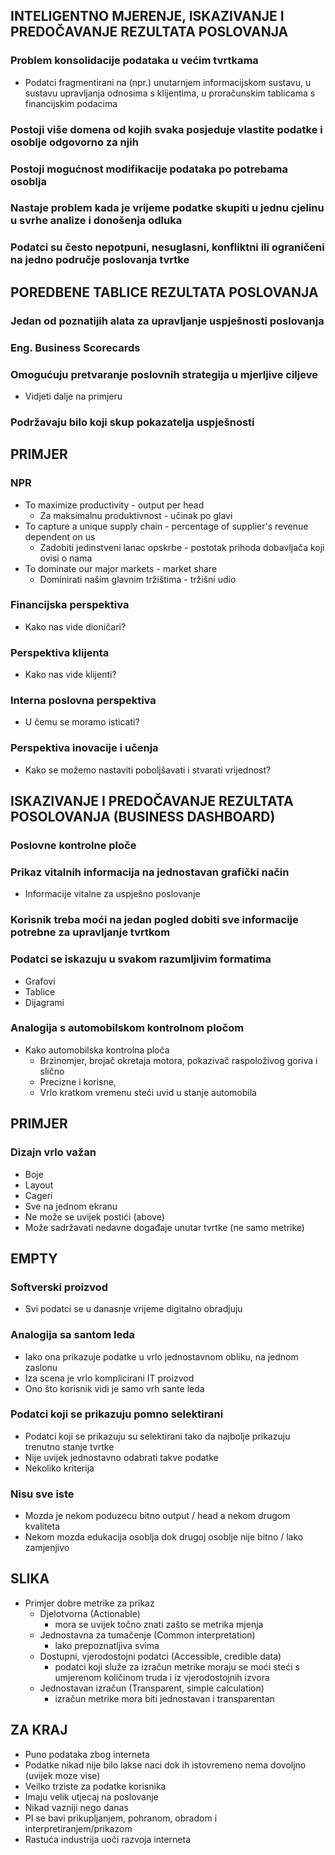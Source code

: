## **INTELIGENTNO MJERENJE, ISKAZIVANJE I PREDOČAVANJE REZULTATA POSLOVANJA**
### Problem konsolidacije podataka u većim tvrtkama
- Podatci fragmentirani na (npr.) unutarnjem informacijskom sustavu, u sustavu upravljanja odnosima s klijentima, u proračunskim tablicama s financijskim podacima
### Postoji više domena od kojih svaka posjeduje vlastite podatke i osoblje odgovorno za njih
### Postoji mogućnost modifikacije podataka po potrebama osoblja
### Nastaje problem kada je vrijeme podatke skupiti u jednu cjelinu u svrhe analize i donošenja odluka
### Podatci su često nepotpuni, nesuglasni, konfliktni ili ograničeni na jedno područje poslovanja tvrtke


## **POREDBENE TABLICE REZULTATA POSLOVANJA**
### Jedan od poznatijih alata za upravljanje uspješnosti poslovanja
### Eng. Business Scorecards
### Omogućuju pretvaranje poslovnih strategija u mjerljive ciljeve
- Vidjeti dalje na primjeru
### Podržavaju bilo koji skup pokazatelja uspješnosti

## **PRIMJER**
### NPR
- To maximize productivity - output per head
    - Za maksimalnu produktivnost - učinak po glavi
- To capture a unique supply chain - percentage of supplier's revenue dependent on us
    - Zadobiti jedinstveni lanac opskrbe - postotak prihoda dobavljača koji ovisi o nama
- To dominate our major markets - market share
    - Dominirati našim glavnim tržištima - tržišni udio
### Financijska perspektiva
- Kako nas vide dioničari?
### Perspektiva klijenta
- Kako nas vide klijenti?
### Interna poslovna perspektiva
- U čemu se moramo isticati?
### Perspektiva inovacije i učenja
- Kako se možemo nastaviti poboljšavati i stvarati vrijednost?


## **ISKAZIVANJE I PREDOČAVANJE REZULTATA POSOLOVANJA (BUSINESS DASHBOARD)**
### Poslovne kontrolne ploče
### Prikaz vitalnih informacija na jednostavan grafički način
- Informacije vitalne za uspješno poslovanje
### Korisnik treba moći na jedan pogled dobiti sve informacije potrebne za upravljanje tvrtkom
### Podatci se iskazuju u svakom razumljivim formatima
- Grafovi
- Tablice
- Dijagrami
### Analogija s automobilskom kontrolnom pločom
- Kako automobilska kontrolna ploča
    - Brzinomjer, brojač okretaja motora, pokazivač raspoloživog goriva i slično
    - Precizne i korisne,
    - Vrlo kratkom vremenu steći uvid u stanje automobila

## **PRIMJER**
### Dizajn vrlo važan
- Boje
- Layout
- Cageri
- Sve na jednom ekranu
- Ne može se uvijek postići (above)
- Može sadržavati nedavne događaje unutar tvrtke (ne samo metrike)

## **EMPTY**
### Softverski proizvod
- Svi podatci se u danasnje vrijeme digitalno obradjuju
### Analogija sa santom leda
- Iako ona prikazuje podatke u vrlo jednostavnom obliku, na jednom zaslonu
- Iza scena je vrlo komplicirani IT proizvod
- Ono što korisnik vidi je samo vrh sante leda
### Podatci koji se prikazuju pomno selektirani
- Podatci koji se prikazuju su selektirani tako da najbolje prikazuju trenutno stanje tvrtke
- Nije uvijek jednostavno odabrati takve podatke
- Nekoliko kriterija
### Nisu sve iste
- Mozda je nekom poduzecu bitno output / head a nekom drugom kvaliteta
- Nekom mozda edukacija osoblja dok drugoj osoblje nije bitno / lako zamjenjivo

## **SLIKA**
- Primjer dobre metrike za prikaz
    - Djelotvorna (Actionable) 
        - mora se uvijek točno znati zašto se metrika mjenja
    - Jednostavna za tumačenje (Common interpretation) 
        - lako prepoznatljiva svima
    - Dostupni, vjerodostojni podatci (Accessible, credible data) 
        - podatci koji služe za izračun metrike moraju se moći steći s umjerenom količinom truda i iz vjerodostojnih izvora
    - Jednostavan izračun (Transparent, simple calculation) 
        - izračun metrike mora biti jednostavan i transparentan

## **ZA KRAJ**
- Puno podataka zbog interneta
- Podatke nikad nije bilo lakse naci dok ih istovremeno nema dovoljno (uvijek moze vise)
- Veilko trziste za podatke korisnika
- Imaju velik utjecaj na poslovanje
- Nikad vazniji nego danas
- PI se bavi prikupljanjem, pohranom, obradom i interpretiranjem/prikazom
- Rastuća industrija uoči razvoja interneta
